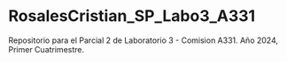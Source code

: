 # RosalesCristian_SP_Labo3_A331
Repositorio para el Parcial 2 de Laboratorio 3 - Comision A331. Año 2024, Primer Cuatrimestre.
